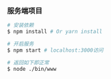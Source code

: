 ### 服务端项目

``` bash
# 安装依赖
$ npm install # Or yarn install

# 开启服务
$ npm start # localhost:3000访问

# 返回如下即正常
$ node ./bin/www
```